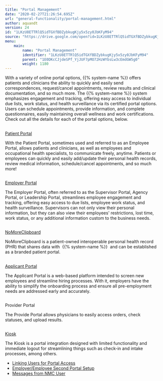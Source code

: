 ```yaml
---
title: "Portal Management"
date: "2020-02-27T21:26:54.695Z"
url: "general-functionality/portal-management.html"
author: aquandt
version: 24
id: "1LKzU8ETTRlQ5idTGXfBDZybkugKjy5x5zy0JbKFyM94"
source: "https://drive.google.com/open?id=1LKzU8ETTRlQ5idTGXfBDZybkugKjy5x5zy0JbKFyM94"
menu:
    main:
        name: "Portal Management"
        identifier: "1LKzU8ETTRlQ5idTGXfBDZybkugKjy5x5zy0JbKFyM94"
        parent: "1E0DKcCJjdeSPf_YjJUF7pMO72HzWYbsLw3cEmdGW5g0"
        weight: 1180
---
```









With a variety of online portal options, {{% system-name %}} offers patients and clinicians the ability to quickly and easily send correspondences, request/cancel appointments, review results and clinical documentation, and so much more. The {{% system-name %}} system emphasizes engagement and tracking, offering easy access to individual due lists, work status, and health surveillance via its certified portal options. Users can schedule appointments, provide information, and complete questionnaires, easily maintaining overall wellness and work certifications. Check out all the details for each of the portal options, below.







## 

[Patient Portal](portal-management/patient-portal-first-time-setup-and-configuration.html)

With the Patient Portal, sometimes used and referred to as an Employee Portal, allows patients and clinicians, as well as employees and occupational health specialists, to communicate freely, anytime. Patients or employees can quickly and easily add/update their personal health records, review medical information, schedule/cancel appointments, and so much more!



## 

[Employer Portal](portal-management/employer-portal-setup.html)

The Employer Portal, often referred to as the Supervisor Portal, Agency Portal, or Leadership Portal, streamlines employee engagement and tracking, offering easy access to due lists, employee work status, and health surveillance. Supervisors can not only view their personal information, but they can also view their employees' restrictions, lost time, work status, or any additional information custom to the business needs.





## 

[NoMoreClipboard](portal-management/nomoreclipboard.html)

NoMoreClipboard is a patient-owned interoperable personal health record (PHR) that shares data with  {{% system-name %}}  and can be established as a branded patient portal.



## 

[Applicant Portal](portal-management/applicant-portal.html)

The Applicant Portal is a web-based platform intended to screen new employees and streamline hiring processes. With it, employers have the ability to simplify the onboarding process and ensure all pre-employment needs are addressed early and accurately.





## 

Provider Portal

The Provide Portal allows physicians to easily access orders, check statuses, and upload results.



## 

[Kiosk](portal-management/kiosk.html)

The Kiosk is a portal integration designed with limited functionality and immediate logout for streamlining things such as check-in and intake processes, among others.















* [Linking Users for Portal Access](portal-management/linking-users-for-portal-access.html)
* [Employer/Employee Second Portal Setup](portal-management/employer-employee-second-portal-setup.html)
* [Messages from NMC User](portal-management/messages-from-nmc-user.html)
